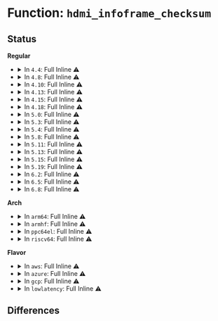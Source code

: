 # Function: <code>hdmi_infoframe_checksum</code>

## Status
<b>Regular</b>
<ul>
<li>
<details>
<summary>In <code>4.4</code>: Full Inline ⚠️</summary>

**Collision:** Unique Static

**Inline:** Full

**Transformation:** False

**Instances:**

```
In drivers/video/hdmi.c (ffffffff8145c383)
Location: drivers/video/hdmi.c:34
Inline: True
Inline callers:
  - drivers/video/hdmi.c:hdmi_avi_infoframe_pack
  - drivers/video/hdmi.c:hdmi_spd_infoframe_pack
  - drivers/video/hdmi.c:hdmi_audio_infoframe_pack
  - drivers/video/hdmi.c:hdmi_vendor_infoframe_pack
  - drivers/video/hdmi.c:hdmi_infoframe_unpack
  - drivers/video/hdmi.c:hdmi_infoframe_unpack
  - drivers/video/hdmi.c:hdmi_infoframe_unpack
  - drivers/video/hdmi.c:hdmi_infoframe_unpack
```
</details>
</li>
<li>
<details>
<summary>In <code>4.8</code>: Full Inline ⚠️</summary>

**Collision:** Unique Static

**Inline:** Full

**Transformation:** False

**Instances:**

```
In drivers/video/hdmi.c (ffffffff814aa97d)
Location: drivers/video/hdmi.c:34
Inline: True
Inline callers:
  - drivers/video/hdmi.c:hdmi_infoframe_unpack
  - drivers/video/hdmi.c:hdmi_infoframe_unpack
  - drivers/video/hdmi.c:hdmi_infoframe_unpack
  - drivers/video/hdmi.c:hdmi_infoframe_unpack
  - drivers/video/hdmi.c:hdmi_vendor_infoframe_pack
  - drivers/video/hdmi.c:hdmi_audio_infoframe_pack
  - drivers/video/hdmi.c:hdmi_spd_infoframe_pack
  - drivers/video/hdmi.c:hdmi_avi_infoframe_pack
```
</details>
</li>
<li>
<details>
<summary>In <code>4.10</code>: Full Inline ⚠️</summary>

**Collision:** Unique Static

**Inline:** Full

**Transformation:** False

**Instances:**

```
In drivers/video/hdmi.c (ffffffff814cca8d)
Location: drivers/video/hdmi.c:34
Inline: True
Inline callers:
  - drivers/video/hdmi.c:hdmi_infoframe_unpack
  - drivers/video/hdmi.c:hdmi_infoframe_unpack
  - drivers/video/hdmi.c:hdmi_infoframe_unpack
  - drivers/video/hdmi.c:hdmi_infoframe_unpack
  - drivers/video/hdmi.c:hdmi_vendor_infoframe_pack
  - drivers/video/hdmi.c:hdmi_audio_infoframe_pack
  - drivers/video/hdmi.c:hdmi_spd_infoframe_pack
  - drivers/video/hdmi.c:hdmi_avi_infoframe_pack
```
</details>
</li>
<li>
<details>
<summary>In <code>4.13</code>: Full Inline ⚠️</summary>

**Collision:** Unique Static

**Inline:** Full

**Transformation:** False

**Instances:**

```
In drivers/video/hdmi.c (ffffffff814d882f)
Location: drivers/video/hdmi.c:34
Inline: True
Inline callers:
  - drivers/video/hdmi.c:hdmi_infoframe_unpack
  - drivers/video/hdmi.c:hdmi_infoframe_unpack
  - drivers/video/hdmi.c:hdmi_infoframe_unpack
  - drivers/video/hdmi.c:hdmi_infoframe_unpack
  - drivers/video/hdmi.c:hdmi_vendor_infoframe_pack
  - drivers/video/hdmi.c:hdmi_audio_infoframe_pack
  - drivers/video/hdmi.c:hdmi_spd_infoframe_pack
  - drivers/video/hdmi.c:hdmi_avi_infoframe_pack
```
</details>
</li>
<li>
<details>
<summary>In <code>4.15</code>: Full Inline ⚠️</summary>

**Collision:** Unique Static

**Inline:** Full

**Transformation:** False

**Instances:**

```
In drivers/video/hdmi.c (ffffffff81518a31)
Location: drivers/video/hdmi.c:34
Inline: True
Inline callers:
  - drivers/video/hdmi.c:hdmi_infoframe_unpack
  - drivers/video/hdmi.c:hdmi_infoframe_unpack
  - drivers/video/hdmi.c:hdmi_infoframe_unpack
  - drivers/video/hdmi.c:hdmi_infoframe_unpack
  - drivers/video/hdmi.c:hdmi_vendor_infoframe_pack
  - drivers/video/hdmi.c:hdmi_audio_infoframe_pack
  - drivers/video/hdmi.c:hdmi_spd_infoframe_pack
  - drivers/video/hdmi.c:hdmi_avi_infoframe_pack
```
</details>
</li>
<li>
<details>
<summary>In <code>4.18</code>: Full Inline ⚠️</summary>

**Collision:** Unique Static

**Inline:** Full

**Transformation:** False

**Instances:**

```
In drivers/video/hdmi.c (ffffffff8154e631)
Location: drivers/video/hdmi.c:34
Inline: True
Inline callers:
  - drivers/video/hdmi.c:hdmi_infoframe_unpack
  - drivers/video/hdmi.c:hdmi_infoframe_unpack
  - drivers/video/hdmi.c:hdmi_infoframe_unpack
  - drivers/video/hdmi.c:hdmi_infoframe_unpack
  - drivers/video/hdmi.c:hdmi_vendor_infoframe_pack
  - drivers/video/hdmi.c:hdmi_audio_infoframe_pack
  - drivers/video/hdmi.c:hdmi_spd_infoframe_pack
  - drivers/video/hdmi.c:hdmi_avi_infoframe_pack
```
</details>
</li>
<li>
<details>
<summary>In <code>5.0</code>: Full Inline ⚠️</summary>

**Collision:** Unique Static

**Inline:** Full

**Transformation:** False

**Instances:**

```
In drivers/video/hdmi.c (ffffffff81565b65)
Location: drivers/video/hdmi.c:34
Inline: True
Inline callers:
  - drivers/video/hdmi.c:hdmi_infoframe_unpack
  - drivers/video/hdmi.c:hdmi_infoframe_unpack
  - drivers/video/hdmi.c:hdmi_infoframe_unpack
  - drivers/video/hdmi.c:hdmi_infoframe_unpack
  - drivers/video/hdmi.c:hdmi_audio_infoframe_pack_only
  - drivers/video/hdmi.c:hdmi_spd_infoframe_pack_only
  - drivers/video/hdmi.c:hdmi_avi_infoframe_pack_only
```
</details>
</li>
<li>
<details>
<summary>In <code>5.3</code>: Full Inline ⚠️</summary>

**Collision:** Unique Static

**Inline:** Full

**Transformation:** False

**Instances:**

```
In drivers/video/hdmi.c (ffffffff815960f5)
Location: drivers/video/hdmi.c:34
Inline: True
Inline callers:
  - drivers/video/hdmi.c:hdmi_infoframe_unpack
  - drivers/video/hdmi.c:hdmi_infoframe_unpack
  - drivers/video/hdmi.c:hdmi_infoframe_unpack
  - drivers/video/hdmi.c:hdmi_infoframe_unpack
  - drivers/video/hdmi.c:hdmi_infoframe_unpack
  - drivers/video/hdmi.c:hdmi_drm_infoframe_pack_only
  - drivers/video/hdmi.c:hdmi_audio_infoframe_pack_only
  - drivers/video/hdmi.c:hdmi_spd_infoframe_pack_only
  - drivers/video/hdmi.c:hdmi_avi_infoframe_pack_only
```
</details>
</li>
<li>
<details>
<summary>In <code>5.4</code>: Full Inline ⚠️</summary>

**Collision:** Unique Static

**Inline:** Full

**Transformation:** False

**Instances:**

```
In drivers/video/hdmi.c (ffffffff815b7375)
Location: drivers/video/hdmi.c:34
Inline: True
Inline callers:
  - drivers/video/hdmi.c:hdmi_infoframe_unpack
  - drivers/video/hdmi.c:hdmi_infoframe_unpack
  - drivers/video/hdmi.c:hdmi_infoframe_unpack
  - drivers/video/hdmi.c:hdmi_infoframe_unpack
  - drivers/video/hdmi.c:hdmi_infoframe_unpack
  - drivers/video/hdmi.c:hdmi_drm_infoframe_pack_only
  - drivers/video/hdmi.c:hdmi_audio_infoframe_pack_only
  - drivers/video/hdmi.c:hdmi_spd_infoframe_pack_only
  - drivers/video/hdmi.c:hdmi_avi_infoframe_pack_only
```
</details>
</li>
<li>
<details>
<summary>In <code>5.8</code>: Full Inline ⚠️</summary>

**Collision:** Unique Static

**Inline:** Full

**Transformation:** False

**Instances:**

```
In drivers/video/hdmi.c (ffffffff8166186c)
Location: drivers/video/hdmi.c:34
Inline: True
Inline callers:
  - drivers/video/hdmi.c:hdmi_infoframe_unpack
  - drivers/video/hdmi.c:hdmi_infoframe_unpack
  - drivers/video/hdmi.c:hdmi_infoframe_unpack
  - drivers/video/hdmi.c:hdmi_infoframe_unpack
  - drivers/video/hdmi.c:hdmi_avi_infoframe_unpack
  - drivers/video/hdmi.c:hdmi_drm_infoframe_pack_only
  - drivers/video/hdmi.c:hdmi_audio_infoframe_pack_only
  - drivers/video/hdmi.c:hdmi_spd_infoframe_pack_only
  - drivers/video/hdmi.c:hdmi_avi_infoframe_pack_only
```
</details>
</li>
<li>
<details>
<summary>In <code>5.11</code>: Full Inline ⚠️</summary>

**Collision:** Unique Static

**Inline:** Full

**Transformation:** False

**Instances:**

```
In drivers/video/hdmi.c (ffffffff81682c6c)
Location: drivers/video/hdmi.c:34
Inline: True
Inline callers:
  - drivers/video/hdmi.c:hdmi_infoframe_unpack
  - drivers/video/hdmi.c:hdmi_infoframe_unpack
  - drivers/video/hdmi.c:hdmi_infoframe_unpack
  - drivers/video/hdmi.c:hdmi_infoframe_unpack
  - drivers/video/hdmi.c:hdmi_avi_infoframe_unpack
  - drivers/video/hdmi.c:hdmi_drm_infoframe_pack_only
  - drivers/video/hdmi.c:hdmi_audio_infoframe_pack_only
  - drivers/video/hdmi.c:hdmi_spd_infoframe_pack_only
  - drivers/video/hdmi.c:hdmi_avi_infoframe_pack_only
```
</details>
</li>
<li>
<details>
<summary>In <code>5.13</code>: Full Inline ⚠️</summary>

**Collision:** Unique Static

**Inline:** Full

**Transformation:** False

**Instances:**

```
In drivers/video/hdmi.c (ffffffff81665a6c)
Location: drivers/video/hdmi.c:34
Inline: True
Inline callers:
  - drivers/video/hdmi.c:hdmi_infoframe_unpack
  - drivers/video/hdmi.c:hdmi_infoframe_unpack
  - drivers/video/hdmi.c:hdmi_infoframe_unpack
  - drivers/video/hdmi.c:hdmi_infoframe_unpack
  - drivers/video/hdmi.c:hdmi_avi_infoframe_unpack
  - drivers/video/hdmi.c:hdmi_drm_infoframe_pack_only
  - drivers/video/hdmi.c:hdmi_audio_infoframe_pack_only
  - drivers/video/hdmi.c:hdmi_spd_infoframe_pack_only
  - drivers/video/hdmi.c:hdmi_avi_infoframe_pack_only
```
</details>
</li>
<li>
<details>
<summary>In <code>5.15</code>: Full Inline ⚠️</summary>

**Collision:** Unique Static

**Inline:** Full

**Transformation:** False

**Instances:**

```
In drivers/video/hdmi.c (ffffffff816d8a6c)
Location: drivers/video/hdmi.c:34
Inline: True
Inline callers:
  - drivers/video/hdmi.c:hdmi_infoframe_unpack
  - drivers/video/hdmi.c:hdmi_infoframe_unpack
  - drivers/video/hdmi.c:hdmi_infoframe_unpack
  - drivers/video/hdmi.c:hdmi_infoframe_unpack
  - drivers/video/hdmi.c:hdmi_avi_infoframe_unpack
  - drivers/video/hdmi.c:hdmi_drm_infoframe_pack_only
  - drivers/video/hdmi.c:hdmi_audio_infoframe_pack_only
  - drivers/video/hdmi.c:hdmi_spd_infoframe_pack_only
  - drivers/video/hdmi.c:hdmi_avi_infoframe_pack_only
```
</details>
</li>
<li>
<details>
<summary>In <code>5.19</code>: Full Inline ⚠️</summary>

**Collision:** Unique Static

**Inline:** Full

**Transformation:** False

**Instances:**

```
In drivers/video/hdmi.c (ffffffff81802330)
Location: drivers/video/hdmi.c:34
Inline: True
Inline callers:
  - drivers/video/hdmi.c:hdmi_infoframe_unpack
  - drivers/video/hdmi.c:hdmi_infoframe_unpack
  - drivers/video/hdmi.c:hdmi_infoframe_unpack
  - drivers/video/hdmi.c:hdmi_infoframe_unpack
  - drivers/video/hdmi.c:hdmi_avi_infoframe_unpack
  - drivers/video/hdmi.c:hdmi_drm_infoframe_pack_only
  - drivers/video/hdmi.c:hdmi_vendor_infoframe_pack_only
  - drivers/video/hdmi.c:hdmi_audio_infoframe_pack_only
  - drivers/video/hdmi.c:hdmi_spd_infoframe_pack_only
  - drivers/video/hdmi.c:hdmi_avi_infoframe_pack_only
```
</details>
</li>
<li>
<details>
<summary>In <code>6.2</code>: Full Inline ⚠️</summary>

**Collision:** Unique Static

**Inline:** Full

**Transformation:** False

**Instances:**

```
In drivers/video/hdmi.c (ffffffff81930120)
Location: drivers/video/hdmi.c:35
Inline: True
Inline callers:
  - drivers/video/hdmi.c:hdmi_infoframe_unpack
  - drivers/video/hdmi.c:hdmi_infoframe_unpack
  - drivers/video/hdmi.c:hdmi_infoframe_unpack
  - drivers/video/hdmi.c:hdmi_infoframe_unpack
  - drivers/video/hdmi.c:hdmi_avi_infoframe_unpack
  - drivers/video/hdmi.c:hdmi_drm_infoframe_pack_only
  - drivers/video/hdmi.c:hdmi_vendor_infoframe_pack_only
  - drivers/video/hdmi.c:hdmi_audio_infoframe_pack_only
  - drivers/video/hdmi.c:hdmi_spd_infoframe_pack_only
  - drivers/video/hdmi.c:hdmi_avi_infoframe_pack_only
```
</details>
</li>
<li>
<details>
<summary>In <code>6.5</code>: Full Inline ⚠️</summary>

**Collision:** Unique Static

**Inline:** Full

**Transformation:** False

**Instances:**

```
In drivers/video/hdmi.c (ffffffff81974570)
Location: drivers/video/hdmi.c:35
Inline: True
Inline callers:
  - drivers/video/hdmi.c:hdmi_infoframe_unpack
  - drivers/video/hdmi.c:hdmi_infoframe_unpack
  - drivers/video/hdmi.c:hdmi_infoframe_unpack
  - drivers/video/hdmi.c:hdmi_infoframe_unpack
  - drivers/video/hdmi.c:hdmi_avi_infoframe_unpack
  - drivers/video/hdmi.c:hdmi_drm_infoframe_pack_only
  - drivers/video/hdmi.c:hdmi_vendor_infoframe_pack_only
  - drivers/video/hdmi.c:hdmi_audio_infoframe_pack_only
  - drivers/video/hdmi.c:hdmi_spd_infoframe_pack_only
  - drivers/video/hdmi.c:hdmi_avi_infoframe_pack_only
```
</details>
</li>
<li>
<details>
<summary>In <code>6.8</code>: Full Inline ⚠️</summary>

**Collision:** Unique Static

**Inline:** Full

**Transformation:** False

**Instances:**

```
In drivers/video/hdmi.c (ffffffff819be5e0)
Location: drivers/video/hdmi.c:35
Inline: True
Inline callers:
  - drivers/video/hdmi.c:hdmi_infoframe_unpack
  - drivers/video/hdmi.c:hdmi_infoframe_unpack
  - drivers/video/hdmi.c:hdmi_infoframe_unpack
  - drivers/video/hdmi.c:hdmi_infoframe_unpack
  - drivers/video/hdmi.c:hdmi_avi_infoframe_unpack
  - drivers/video/hdmi.c:hdmi_drm_infoframe_pack_only
  - drivers/video/hdmi.c:hdmi_vendor_infoframe_pack_only
  - drivers/video/hdmi.c:hdmi_audio_infoframe_pack_only
  - drivers/video/hdmi.c:hdmi_spd_infoframe_pack_only
  - drivers/video/hdmi.c:hdmi_avi_infoframe_pack_only
```
</details>
</li>
</ul>
<b>Arch</b>
<ul>
<li>
<details>
<summary>In <code>arm64</code>: Full Inline ⚠️</summary>

**Collision:** Unique Static

**Inline:** Full

**Transformation:** False

**Instances:**

```
In drivers/video/hdmi.c (ffff80001073fddc)
Location: drivers/video/hdmi.c:34
Inline: True
Inline callers:
  - drivers/video/hdmi.c:hdmi_infoframe_unpack
  - drivers/video/hdmi.c:hdmi_infoframe_unpack
  - drivers/video/hdmi.c:hdmi_infoframe_unpack
  - drivers/video/hdmi.c:hdmi_infoframe_unpack
  - drivers/video/hdmi.c:hdmi_infoframe_unpack
  - drivers/video/hdmi.c:hdmi_drm_infoframe_pack_only
  - drivers/video/hdmi.c:hdmi_audio_infoframe_pack_only
  - drivers/video/hdmi.c:hdmi_spd_infoframe_pack_only
  - drivers/video/hdmi.c:hdmi_avi_infoframe_pack_only
```
</details>
</li>
<li>
<details>
<summary>In <code>armhf</code>: Full Inline ⚠️</summary>

**Collision:** Unique Static

**Inline:** Full

**Transformation:** False

**Instances:**

```
In drivers/video/hdmi.c (c08c4b04)
Location: drivers/video/hdmi.c:34
Inline: True
Inline callers:
  - drivers/video/hdmi.c:hdmi_infoframe_unpack
  - drivers/video/hdmi.c:hdmi_infoframe_unpack
  - drivers/video/hdmi.c:hdmi_infoframe_unpack
  - drivers/video/hdmi.c:hdmi_infoframe_unpack
  - drivers/video/hdmi.c:hdmi_infoframe_unpack
  - drivers/video/hdmi.c:hdmi_drm_infoframe_pack_only
  - drivers/video/hdmi.c:hdmi_audio_infoframe_pack_only
  - drivers/video/hdmi.c:hdmi_spd_infoframe_pack_only
  - drivers/video/hdmi.c:hdmi_avi_infoframe_pack_only
```
</details>
</li>
<li>
<details>
<summary>In <code>ppc64el</code>: Full Inline ⚠️</summary>

**Collision:** Unique Static

**Inline:** Full

**Transformation:** False

**Instances:**

```
In drivers/video/hdmi.c (c0000000008999f4)
Location: drivers/video/hdmi.c:34
Inline: True
Inline callers:
  - drivers/video/hdmi.c:hdmi_infoframe_unpack
  - drivers/video/hdmi.c:hdmi_infoframe_unpack
  - drivers/video/hdmi.c:hdmi_infoframe_unpack
  - drivers/video/hdmi.c:hdmi_infoframe_unpack
  - drivers/video/hdmi.c:hdmi_infoframe_unpack
  - drivers/video/hdmi.c:hdmi_drm_infoframe_pack_only
  - drivers/video/hdmi.c:hdmi_audio_infoframe_pack_only
  - drivers/video/hdmi.c:hdmi_spd_infoframe_pack_only
  - drivers/video/hdmi.c:hdmi_avi_infoframe_pack_only
```
</details>
</li>
<li>
<details>
<summary>In <code>riscv64</code>: Full Inline ⚠️</summary>

**Collision:** Unique Static

**Inline:** Full

**Transformation:** False

**Instances:**

```
In drivers/video/hdmi.c (ffffffe0004ef202)
Location: drivers/video/hdmi.c:34
Inline: True
Inline callers:
  - drivers/video/hdmi.c:hdmi_infoframe_unpack
  - drivers/video/hdmi.c:hdmi_infoframe_unpack
  - drivers/video/hdmi.c:hdmi_infoframe_unpack
  - drivers/video/hdmi.c:hdmi_infoframe_unpack
  - drivers/video/hdmi.c:hdmi_infoframe_unpack
  - drivers/video/hdmi.c:hdmi_drm_infoframe_pack_only
  - drivers/video/hdmi.c:hdmi_audio_infoframe_pack_only
  - drivers/video/hdmi.c:hdmi_spd_infoframe_pack_only
  - drivers/video/hdmi.c:hdmi_avi_infoframe_pack_only
```
</details>
</li>
</ul>
<b>Flavor</b>
<ul>
<li>
<details>
<summary>In <code>aws</code>: Full Inline ⚠️</summary>

**Collision:** Unique Static

**Inline:** Full

**Transformation:** False

**Instances:**

```
In drivers/video/hdmi.c (ffffffff815ab5e5)
Location: drivers/video/hdmi.c:34
Inline: True
Inline callers:
  - drivers/video/hdmi.c:hdmi_infoframe_unpack
  - drivers/video/hdmi.c:hdmi_infoframe_unpack
  - drivers/video/hdmi.c:hdmi_infoframe_unpack
  - drivers/video/hdmi.c:hdmi_infoframe_unpack
  - drivers/video/hdmi.c:hdmi_infoframe_unpack
  - drivers/video/hdmi.c:hdmi_drm_infoframe_pack_only
  - drivers/video/hdmi.c:hdmi_audio_infoframe_pack_only
  - drivers/video/hdmi.c:hdmi_spd_infoframe_pack_only
  - drivers/video/hdmi.c:hdmi_avi_infoframe_pack_only
```
</details>
</li>
<li>
<details>
<summary>In <code>azure</code>: Full Inline ⚠️</summary>

**Collision:** Unique Static

**Inline:** Full

**Transformation:** False

**Instances:**

```
In drivers/video/hdmi.c (ffffffff8159a785)
Location: drivers/video/hdmi.c:34
Inline: True
Inline callers:
  - drivers/video/hdmi.c:hdmi_infoframe_unpack
  - drivers/video/hdmi.c:hdmi_infoframe_unpack
  - drivers/video/hdmi.c:hdmi_infoframe_unpack
  - drivers/video/hdmi.c:hdmi_infoframe_unpack
  - drivers/video/hdmi.c:hdmi_infoframe_unpack
  - drivers/video/hdmi.c:hdmi_drm_infoframe_pack_only
  - drivers/video/hdmi.c:hdmi_audio_infoframe_pack_only
  - drivers/video/hdmi.c:hdmi_spd_infoframe_pack_only
  - drivers/video/hdmi.c:hdmi_avi_infoframe_pack_only
```
</details>
</li>
<li>
<details>
<summary>In <code>gcp</code>: Full Inline ⚠️</summary>

**Collision:** Unique Static

**Inline:** Full

**Transformation:** False

**Instances:**

```
In drivers/video/hdmi.c (ffffffff815abb75)
Location: drivers/video/hdmi.c:34
Inline: True
Inline callers:
  - drivers/video/hdmi.c:hdmi_infoframe_unpack
  - drivers/video/hdmi.c:hdmi_infoframe_unpack
  - drivers/video/hdmi.c:hdmi_infoframe_unpack
  - drivers/video/hdmi.c:hdmi_infoframe_unpack
  - drivers/video/hdmi.c:hdmi_infoframe_unpack
  - drivers/video/hdmi.c:hdmi_drm_infoframe_pack_only
  - drivers/video/hdmi.c:hdmi_audio_infoframe_pack_only
  - drivers/video/hdmi.c:hdmi_spd_infoframe_pack_only
  - drivers/video/hdmi.c:hdmi_avi_infoframe_pack_only
```
</details>
</li>
<li>
<details>
<summary>In <code>lowlatency</code>: Full Inline ⚠️</summary>

**Collision:** Unique Static

**Inline:** Full

**Transformation:** False

**Instances:**

```
In drivers/video/hdmi.c (ffffffff815c5505)
Location: drivers/video/hdmi.c:34
Inline: True
Inline callers:
  - drivers/video/hdmi.c:hdmi_infoframe_unpack
  - drivers/video/hdmi.c:hdmi_infoframe_unpack
  - drivers/video/hdmi.c:hdmi_infoframe_unpack
  - drivers/video/hdmi.c:hdmi_infoframe_unpack
  - drivers/video/hdmi.c:hdmi_infoframe_unpack
  - drivers/video/hdmi.c:hdmi_drm_infoframe_pack_only
  - drivers/video/hdmi.c:hdmi_audio_infoframe_pack_only
  - drivers/video/hdmi.c:hdmi_spd_infoframe_pack_only
  - drivers/video/hdmi.c:hdmi_avi_infoframe_pack_only
```
</details>
</li>
</ul>

## Differences
